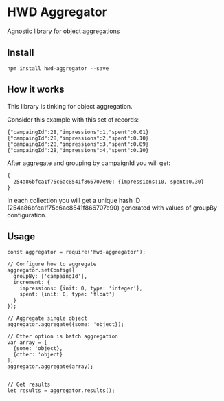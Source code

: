 # HWD Aggregator
Agnostic library for object aggregations

## Install
```
npm install hwd-aggregator --save
```

## How it works
This library is tinking for object aggregation.

Consider this example with this set of records:

```
{"campaingId":28,"impressions":1,"spent":0.01}
{"campaingId":28,"impressions":2,"spent":0.10}
{"campaingId":28,"impressions":3,"spent":0.09}
{"campaingId":28,"impressions":4,"spent":0.10}
```

After aggregate and grouping by campaignId you will get:
```
{
  254a86bfca1f75c6ac8541f866707e90: {impressions:10, spent:0.30}
}
```

In each collection you will get a unique hash ID (254a86bfca1f75c6ac8541f866707e90)
generated with values of groupBy configuration. 

## Usage
```
const aggregator = require('hwd-aggregator');

// Configure how to aggregate
aggregator.setConfig({
  groupBy: ['campaingId'],
  increment: {
    impressions: {init: 0, type: 'integer'},
    spent: {init: 0, type: 'float'}
  }
});

// Aggregate single object
aggregator.aggregate({some: 'object});

// Other option is batch aggregation
var array = [
  {some: 'object}, 
  {other: 'object}
];
aggregator.aggregate(array);


// Get results
let results = aggregator.results();
```

